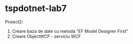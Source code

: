 # tspdotnet-lab7

Proiect2:

1. Creare baza de date cu metoda "EF Model Designer First"
2. Creare ObjectWCF - serviciu WCF
